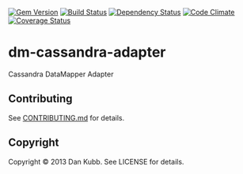 [![Gem Version](https://badge.fury.io/rb/dm-cassandra-adapter.png)][gem]
[![Build Status](https://secure.travis-ci.org/dkubb/dm-cassandra-adapter.png?branch=master)][travis]
[![Dependency Status](https://gemnasium.com/dkubb/dm-cassandra-adapter.png)][gemnasium]
[![Code Climate](https://codeclimate.com/github/dkubb/dm-cassandra-adapter.png)][codeclimate]
[![Coverage Status](https://coveralls.io/repos/dkubb/dm-cassandra-adapter/badge.png?branch=master)][coveralls]

[gem]: https://rubygems.org/gems/dm-cassandra-adapter
[travis]: https://travis-ci.org/dkubb/dm-cassandra-adapter
[gemnasium]: https://gemnasium.com/dkubb/dm-cassandra-adapter
[codeclimate]: https://codeclimate.com/github/dkubb/dm-cassandra-adapter
[coveralls]: https://coveralls.io/r/dkubb/dm-cassandra-adapter

dm-cassandra-adapter
====================

Cassandra DataMapper Adapter

Contributing
------------

See [CONTRIBUTING.md](CONTRIBUTING.md) for details.

Copyright
---------

Copyright &copy; 2013 Dan Kubb. See LICENSE for details.
